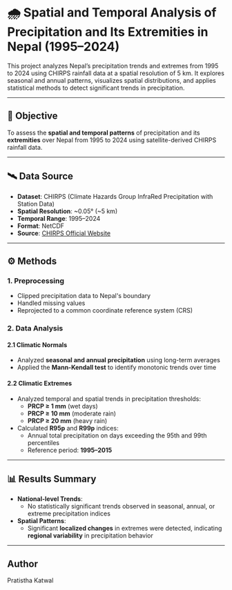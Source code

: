 # 🌧️ Spatial and Temporal Analysis of Precipitation and Its Extremities in Nepal (1995–2024)

This project analyzes Nepal’s precipitation trends and extremes from 1995 to 2024 using CHIRPS rainfall data at a spatial resolution of 5 km. It explores seasonal and annual patterns, visualizes spatial distributions, and applies statistical methods to detect significant trends in precipitation.

---

## 🎯 Objective

To assess the **spatial and temporal patterns** of precipitation and its **extremities** over Nepal from 1995 to 2024 using satellite-derived CHIRPS rainfall data.

---

## 🛰️ Data Source

- **Dataset**: CHIRPS (Climate Hazards Group InfraRed Precipitation with Station Data)  
- **Spatial Resolution**: ~0.05° (~5 km)  
- **Temporal Range**: 1995–2024  
- **Format**: NetCDF  
- **Source**: [CHIRPS Official Website](https://data.chc.ucsb.edu/products/CHIRPS-2.0)

---

## ⚙️ Methods

### 1. Preprocessing
- Clipped precipitation data to Nepal's boundary  
- Handled missing values  
- Reprojected to a common coordinate reference system (CRS)

### 2. Data Analysis

#### 2.1 Climatic Normals
- Analyzed **seasonal and annual precipitation** using long-term averages  
- Applied the **Mann-Kendall test** to identify monotonic trends over time  

#### 2.2 Climatic Extremes
- Analyzed temporal and spatial trends in precipitation thresholds:
  - **PRCP ≥ 1 mm** (wet days)  
  - **PRCP ≥ 10 mm** (moderate rain)  
  - **PRCP ≥ 20 mm** (heavy rain)  
- Calculated **R95p** and **R99p** indices:
  - Annual total precipitation on days exceeding the 95th and 99th percentiles  
  - Reference period: **1995–2015**

---

## 📊 Results Summary

- **National-level Trends**:  
  - No statistically significant trends observed in seasonal, annual, or extreme precipitation indices  
- **Spatial Patterns**:  
  - Significant **localized changes** in extremes were detected, indicating **regional variability** in precipitation behavior  

---

## Author
Pratistha Katwal

